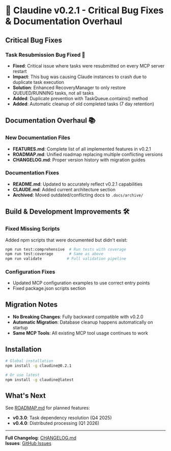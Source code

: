 # 🐛 Claudine v0.2.1 - Critical Bug Fixes & Documentation Overhaul

## Critical Bug Fixes

### Task Resubmission Bug Fixed 🚨
- **Fixed**: Critical issue where tasks were resubmitted on every MCP server restart
- **Impact**: This bug was causing Claude instances to crash due to duplicate task execution
- **Solution**: Enhanced RecoveryManager to only restore QUEUED/RUNNING tasks, not all tasks
- **Added**: Duplicate prevention with TaskQueue.contains() method
- **Added**: Automatic cleanup of old completed tasks (7 day retention)

## Documentation Overhaul 📚

### New Documentation Files
- **FEATURES.md**: Complete list of all implemented features in v0.2.1
- **ROADMAP.md**: Unified roadmap replacing multiple conflicting versions  
- **CHANGELOG.md**: Proper version history with migration guides

### Documentation Fixes
- **README.md**: Updated to accurately reflect v0.2.1 capabilities
- **CLAUDE.md**: Added current architecture section
- **Archived**: Moved outdated/conflicting docs to `.docs/archive/`

## Build & Development Improvements 🛠️

### Fixed Missing Scripts
Added npm scripts that were documented but didn't exist:
```bash
npm run test:comprehensive  # Run tests with coverage
npm run test:coverage       # Same as above  
npm run validate           # Full validation pipeline
```

### Configuration Fixes
- Updated MCP configuration examples to use correct entry points
- Fixed package.json scripts section

## Migration Notes

- **No Breaking Changes**: Fully backward compatible with v0.2.0
- **Automatic Migration**: Database cleanup happens automatically on startup  
- **Same MCP Tools**: All existing MCP tool usage continues to work

## Installation

```bash
# Global installation
npm install -g claudine@0.2.1

# Or use latest
npm install -g claudine@latest
```

## What's Next

See [ROADMAP.md](./ROADMAP.md) for planned features:
- **v0.3.0**: Task dependency resolution (Q4 2025)
- **v0.4.0**: Distributed processing (Q1 2026)

---

**Full Changelog**: [CHANGELOG.md](./CHANGELOG.md)  
**Issues**: [GitHub Issues](https://github.com/dean0x/claudine/issues)